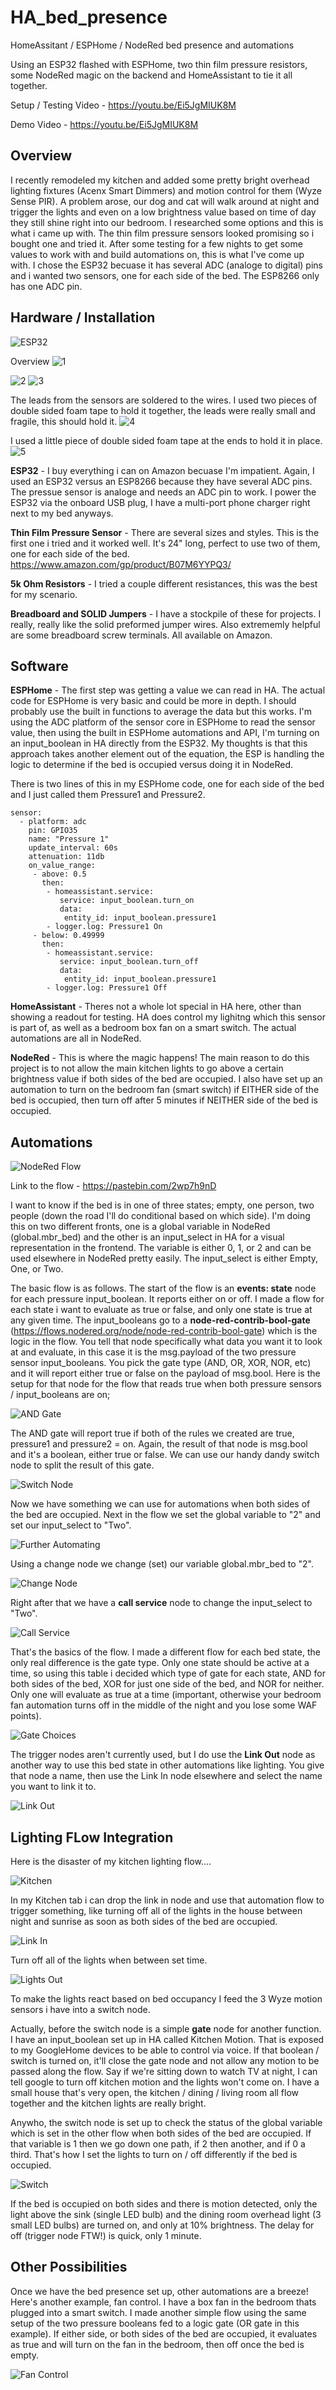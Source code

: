 # HA_bed_presence
HomeAssitant / ESPHome / NodeRed bed presence and automations


Using an ESP32 flashed with ESPHome, two thin film pressure resistors, some NodeRed magic on the backend and HomeAssistant to tie it all together.

Setup / Testing Video - https://youtu.be/Ei5JgMIUK8M

Demo Video - https://youtu.be/Ei5JgMIUK8M

## Overview

I recently remodeled my kitchen and added some pretty bright overhead lighting fixtures (Acenx Smart Dimmers) and motion control for them (Wyze Sense PIR).  A problem arose, our dog and cat will walk around at night and trigger the lights and even on a low brightness value based on time of day they still shine right into our bedroom.  I researched some options and this is what i came up with.  The thin film pressure sensors looked promising so i bought one and tried it.  After some testing for a few nights to get some values to work with and build automations on, this is what I've come up with.  I chose the ESP32 becuase it has several ADC (analoge to digital) pins and i wanted two sensors, one for each side of the bed.  The ESP8266 only has one ADC pin.

## Hardware / Installation

![ESP32](https://i.imgur.com/THQlqsE.png)

Overview
![1](https://i.imgur.com/uJFyjkN.png)


![2](https://i.imgur.com/FmgNfqn.png)
![3](https://i.imgur.com/w2Rp4wr.png)

The leads from the sensors are soldered to the wires.  I used two pieces of double sided foam tape to hold it together, the leads were really small and fragile, this should hold it.
![4](https://i.imgur.com/GXp5IBR.png)

I used a little piece of double sided foam tape at the ends to hold it in place.
![5](https://i.imgur.com/ohzYRhy.png)

**ESP32** - I buy everything i can on Amazon becuase I'm impatient.  Again, I used an ESP32 versus an ESP8266 because they have several ADC pins.  The pressue sensor is analoge and needs an ADC pin to work.  I power the ESP32 via the onboard USB plug, I have a multi-port phone charger right next to my bed anyways.

**Thin Film Pressure Sensor** - There are several sizes and styles.  This is the first one i tried and it worked well.  It's 24" long, perfect to use two of them, one for each side of the bed.  https://www.amazon.com/gp/product/B07M6YYPQ3/ 

**5k Ohm Resistors** - I tried a couple different resistances, this was the best for my scenario.

**Breadboard and SOLID Jumpers** - I have a stockpile of these for projects.  I really, really like the solid preformed jumper wires.  Also extrememly helpful are some breadboard screw terminals.  All available on Amazon.

## Software

**ESPHome** - The first step was getting a value we can read in HA.  The actual code for ESPHome is very basic and could be more in depth.  I should probably use the built in functions to average the data but this works.  I'm using the ADC platform of the sensor core in ESPHome to read the sensor value, then using the built in ESPHome automations and API, I'm turning on an input_boolean in HA directly from the ESP32.  My thoughts is that this approach takes another element out of the equation, the ESP is handling the logic to determine if the bed is occupied versus doing it in NodeRed.

There is two lines of this in my ESPHome code, one for each side of the bed and I just called them Pressure1 and Pressure2.

````
sensor:
  - platform: adc
    pin: GPIO35
    name: "Pressure 1"
    update_interval: 60s
    attenuation: 11db
    on_value_range:
     - above: 0.5
       then:
        - homeassistant.service:
           service: input_boolean.turn_on
           data:
            entity_id: input_boolean.pressure1
        - logger.log: Pressure1 On
     - below: 0.49999
       then:
        - homeassistant.service:
           service: input_boolean.turn_off
           data:
            entity_id: input_boolean.pressure1
        - logger.log: Pressure1 Off
````

**HomeAssistant** - Theres not a whole lot special in HA here, other than showing a readout for testing.  HA does control my lighitng which this sensor is part of, as well as a bedroom box fan on a smart switch.  The actual automations are all in NodeRed.

**NodeRed** - This is where the magic happens!  The main reason to do this project is to not allow the main kitchen lights to go above a certain brightness value if both sides of the bed are occupied.  I also have set up an automation to turn on the bedroom fan (smart switch) if EITHER side of the bed is occupied, then turn off after 5 minutes if NEITHER side of the bed is occupied.

## Automations

![NodeRed Flow](https://i.imgur.com/sWmsW2q.png)

Link to the flow - https://pastebin.com/2wp7h9nD

I want to know if the bed is in one of three states; empty, one person, two people (down the road I'll do conditional based on which side).  I'm doing this on two different fronts, one is a global variable in NodeRed (global.mbr_bed) and the other is an input_select in HA for a visual representation in the frontend.  The variable is either 0, 1, or 2 and can be used elsewhere in NodeRed pretty easily.  The input_select is either Empty, One, or Two.

The basic flow is as follows.  The start of the flow is an **events: state** node for each pressure input_boolean.  It reports either on or off.  I made a flow for each state i want to evaluate as true or false, and only one state is true at any given time.  The input_booleans go to a **node-red-contrib-bool-gate** (https://flows.nodered.org/node/node-red-contrib-bool-gate) which is the logic in the flow.  You tell that node specifically what data you want it to look at and evaluate, in this case it is the msg.payload of the two pressure sensor input_booleans.  You pick the gate type (AND, OR, XOR, NOR, etc) and it will report either true or false on the payload of msg.bool.  Here is the setup for that node for the flow that reads true when both pressure sensors / input_booleans are on;

![AND Gate](https://i.imgur.com/twYaTFG.png)

The AND gate will report true if both of the rules we created are true, pressure1 and pressure2 = on.  Again, the result of that node is msg.bool and it's a boolean, either true or false.  We can use our handy dandy switch node to split the result of this gate.

![Switch Node](https://i.imgur.com/YaphFIG.png)

Now we have something we can use for automations when both sides of the bed are occupied.  Next in the flow we set the global variable to "2" and set our input_select to "Two".

![Further Automating](https://i.imgur.com/zUoM26I.png)

Using a change node we change (set) our variable global.mbr_bed to "2".

![Change Node](https://i.imgur.com/Il5O3Wc.png)

Right after that we have a **call service** node to change the input_select to "Two".

![Call Service](https://i.imgur.com/fIqifJx.png)

That's the basics of the flow.  I made a different flow for each bed state, the only real difference is the gate type.  Only one state should be active at a time, so using this table i decided which type of gate for each state, AND for both sides of the bed, XOR for just one side of the bed, and NOR for neither.  Only one will evaluate as true at a time (important, otherwise your bedroom fan automation turns off in the middle of the night and you lose some WAF points).

![Gate Choices](https://i.imgur.com/XPFMCY4.png)

The trigger nodes aren't currently used, but I do use the **Link Out** node as another way to use this bed state in other automations like lighting.  You give that node a name, then use the Link In node elsewhere and select the name you want to link it to.

![Link Out](https://i.imgur.com/LHaxHj4.png)



## Lighting FLow Integration

Here is the disaster of my kitchen lighting flow....

![Kitchen](https://i.imgur.com/l2Qqyfh.png)

In my Kitchen tab i can drop the link in node and use that automation flow to trigger something, like turning off all of the lights in the house between night and sunrise as soon as both sides of the bed are occupied.

![Link In](https://i.imgur.com/Nwa6F6r.png)

Turn off all of the lights when between set time.

![Lights Out](https://i.imgur.com/G14kStM.png)

To make the lights react based on bed occupancy I feed the 3 Wyze motion sensors i have into a switch node.  

Actually, before the switch node is a simple **gate** node for another function.  I have an input_boolean set up in HA called Kitchen Motion.  That is exposed to my GoogleHome devices to be able to control via voice.  If that boolean / switch is turned on, it'll close the gate node and not allow any motion to be passed along the flow.  Say if we're sitting down to watch TV at night, I can tell google to turn off kitchen motion and the lights won't come on.  I have a small house that's very open, the kitchen / dining / living room all flow together and the kitchen lights are really bright.  

Anywho, the switch node is set up to check the status of the global variable which is set in the other flow when both sides of the bed are occupied.  If that variable is 1 then we go down one path, if 2 then another, and if 0 a third.  That's how I set the lights to turn on / off differently if the bed is occupied.

![Switch](https://i.imgur.com/SuUbVbd.png)

If the bed is occupied on both sides and there is motion detected, only the light above the sink (single LED bulb) and the dining room overhead light (3 small LED bulbs) are turned on, and only at 10% brightness.  The delay for off (trigger node FTW!) is quick, only 1 minute.

## Other Possibilities

Once we have the bed presence set up, other automations are a breeze!  Here's another example, fan control.  I have a box fan in the bedroom thats plugged into a smart switch.  I made another simple flow using the same setup of the two pressure booleans fed to a logic gate (OR gate in this example).  If either side, or both sides of the bed are occupied, it evaluates as true and will turn on the fan in the bedroom, then off once the bed is empty.

![Fan Control](https://i.imgur.com/Ez2CI37.png)


